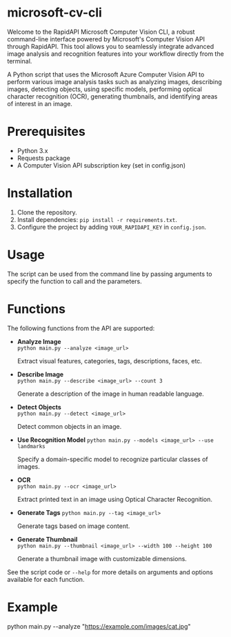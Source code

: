 # microsoft-cv-cli
Welcome to the RapidAPI Microsoft Computer Vision CLI, a robust command-line interface powered by Microsoft's Computer Vision API through RapidAPI. This tool allows you to seamlessly integrate advanced image analysis and recognition features into your workflow directly from the terminal.

A Python script that uses the Microsoft Azure Computer Vision API to perform various image analysis tasks such as analyzing images, describing images, detecting objects, using specific models, performing optical character recognition (OCR), generating thumbnails, and identifying areas of interest in an image.


# Prerequisites
- Python 3.x
- Requests package
- A Computer Vision API subscription key (set in config.json)


# Installation
1. Clone the repository.
2. Install dependencies: `pip install -r requirements.txt`.
3. Configure the project by adding `YOUR_RAPIDAPI_KEY` in `config.json`.

# Usage
The script can be used from the command line by passing arguments to specify the function to call and the parameters.


# Functions
The following functions from the API are supported:

- **Analyze Image**  
  `python main.py --analyze <image_url>`

  Extract visual features, categories, tags, descriptions, faces, etc.

- **Describe Image**  
  `python main.py --describe <image_url> --count 3`

  Generate a description of the image in human readable language.

- **Detect Objects**  
  `python main.py --detect <image_url>`
  
  Detect common objects in an image.
  
- **Use Recognition Model**
  `python main.py --models <image_url> --use landmarks`

  Specify a domain-specific model to recognize particular classes of images.
  
- **OCR**  
  `python main.py --ocr <image_url>`
  
  Extract printed text in an image using Optical Character Recognition.
  
- **Generate Tags**
  `python main.py --tag <image_url>`

  Generate tags based on image content.
  
- **Generate Thumbnail**  
  `python main.py --thumbnail <image_url> --width 100 --height 100`

  Generate a thumbnail image with customizable dimensions.

See the script code or `--help` for more details on arguments and options available for each function.

# Example
python main.py --analyze "https://example.com/images/cat.jpg"
